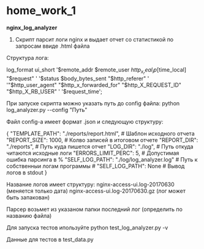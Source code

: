 # home_work_1
**nginx_log_analyzer**

1. Скрипт парсит логи nginx и выдает отчет со статистикой по запросам ввиде .html файла

Структура лога:

log_format ui_short '$remote_addr  $remote_user $http_x_real_ip [$time_local] "$request" '
                     '$status $body_bytes_sent "$http_referer" '
                     '"$http_user_agent" "$http_x_forwarded_for" "$http_X_REQUEST_ID" "$http_X_RB_USER" '
                     '$request_time';

При запуске скрипта можно указать путь до config файла:
  python log_analyzer.py --config "Путь"
  
Файл config-a имеет формат .json и следующую структуру:

{
    "TEMPLATE_PATH": "./reports/report.html",    # Шаблон исходного отчета
    "REPORT_SIZE": 1000,                         # Колво записей в итоговом отчете
    "REPORT_DIR": "./reports",                   # Путь куда пишется отчет
    "LOG_DIR": "./log",                          # Путь откуда читаются исходные логи
    "ERRORS_LIMIT_PERC": 5,                      # Допустимая ошибка парсинга в %
    "SELF_LOG_PATH": "./log/log_analyzer.log"    # Путь к собственныи логам программы
    # "SELF_LOG_PATH": None                      # Вывод логов в stdout
}

Название логов имеет структуру:
  nginx-access-ui.log-20170630 (меняется только дата)
  nginx-access-ui.log-20170630.gz (лог может быть запакован)

Парсер возьмет из указаном папки последний лог (определить по названию файла)

Для запуска тестов ипользуйте
  python test_log_analyzer.py -v
  
Данные для тестов в 
  test_data.py
  
